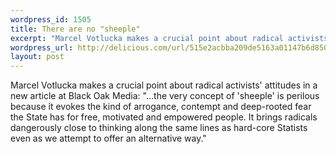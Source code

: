 ```yaml
--- 
wordpress_id: 1505
title: There are no "sheeple"
excerpt: "Marcel Votlucka makes a crucial point about radical activists&#39; attitudes in a new article at Black Oak Media: &quot;...the very concept of &#39;sheeple&#39; is perilous because it evokes the kind of arrogance, contempt and deep-rooted fear the State has for free, motivated and empowered people. It brings radicals dangerously close to thinking along the same lines as hard-core Statists even as we attempt to offer an alternative way.&quot;"
wordpress_url: http://delicious.com/url/515e2acbba209de5163a01147b6d8503#jeremy6d
layout: post
---
```

Marcel Votlucka makes a crucial point about radical activists&#039; attitudes in a new article at Black Oak Media: &quot;...the very concept of &#039;sheeple&#039; is perilous because it evokes the kind of arrogance, contempt and deep-rooted fear the State has for free, motivated and empowered people. It brings radicals dangerously close to thinking along the same lines as hard-core Statists even as we attempt to offer an alternative way.&quot;

